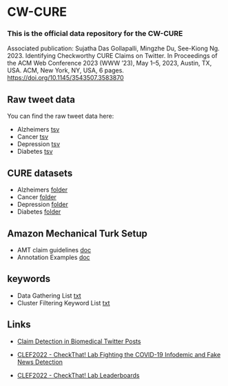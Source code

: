 # CW-CURE

###  This is the official data repository for the CW-CURE

Associated publication: 
Sujatha Das Gollapalli, Mingzhe Du, See-Kiong Ng. 2023. 
Identifying Checkworthy CURE Claims on Twitter. In Proceedings of the ACM Web Conference 2023 (WWW ’23), May 1–5, 2023, Austin, TX, USA. ACM, New
York, NY, USA, 6 pages. https://doi.org/10.1145/3543507.3583870

## Raw tweet data
You can find the raw tweet data here:
* Alzheimers [tsv](/raw_tweets/alzheimers.tsv)
* Cancer [tsv](/raw_tweets/alzheimers.tsv)
* Depression [tsv](/raw_tweets/alzheimers.tsv)
* Diabetes [tsv](/raw_tweets/alzheimers.tsv)

## CURE datasets
* Alzheimers [folder](/CURE_data/alzheimers)
* Cancer [folder](/CURE_data/alzheimers)
* Depression [folder](/CURE_data/alzheimers)
* Diabetes [folder](/CURE_data/alzheimers)

## Amazon Mechanical Turk Setup
* AMT claim guidelines [doc](/AMT_setup/doc/AMT_claim_guidelines.docx)
* Annotation Examples [doc](/AMT_setup/doc/examples_annotation.docx)

## keywords
* Data Gathering List [txt](/Keywords/data_gathering_list.txt)
* Cluster Filtering Keyword List [txt](/Keywords/cluster_filtering_keyword_list.txt)

## Links
* [Claim Detection in Biomedical Twitter Posts]( https://aclanthology.org/2021.bionlp-1.15)

* [CLEF2022 - CheckThat! Lab Fighting the COVID-19 Infodemic and Fake News Detection](https://sites.google.com/view/clef2022-checkthat)

* [CLEF2022 - CheckThat! Lab Leaderboards](https://docs.google.com/spreadsheets/d/1LMjU7nrl2R7iuAE023kwip2lxQw9jG2V6hEHPChBuHE/edit#gid=0)

